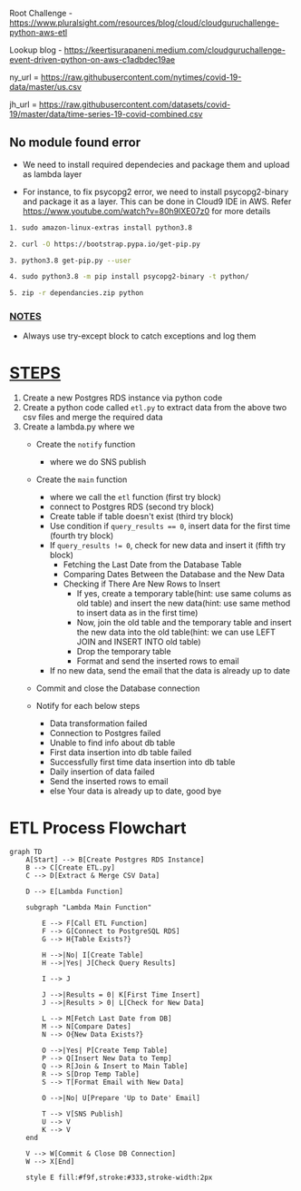 Root Challenge - https://www.pluralsight.com/resources/blog/cloud/cloudguruchallenge-python-aws-etl

Lookup blog - https://keertisurapaneni.medium.com/cloudguruchallenge-event-driven-python-on-aws-c1adbdec19ae

ny_url = https://raw.githubusercontent.com/nytimes/covid-19-data/master/us.csv

jh_url = https://raw.githubusercontent.com/datasets/covid-19/master/data/time-series-19-covid-combined.csv

## No module found error


- We need to install required dependecies and package them and upload as lambda layer

- For instance, to fix psycopg2 error, we need to install psycopg2-binary and package it as a layer. This can be done in Cloud9 IDE in AWS. Refer https://www.youtube.com/watch?v=80h9lXE07z0 for more details

```bash
1. sudo amazon-linux-extras install python3.8

2. curl -O https://bootstrap.pypa.io/get-pip.py

3. python3.8 get-pip.py --user

4. sudo python3.8 -m pip install psycopg2-binary -t python/

5. zip -r dependancies.zip python
```

### <u>NOTES</u>

* Always use try-except block to catch exceptions and log them

# <u>STEPS</u>

1. Create a new Postgres RDS instance via python code
2. Create a python code called `etl.py` to extract data from the above two csv files and merge the required data
3. Create a lambda.py where we
    * Create the `notify` function
        - where we do SNS publish

    * Create the `main` function
        - where we call the `etl` function (first try block)
        - connect to Postgres RDS (second try block)
        - Create table if table doesn't exist (third try block)
        - Use condition if `query_results == 0`, insert data for the first time (fourth try block)
        - If `query_results != 0`, check for new data and insert it (fifth try block)
            - Fetching the Last Date from the Database Table
            - Comparing Dates Between the Database and the New Data
            - Checking if There Are New Rows to Insert
                - If yes, create a temporary table(hint: use same colums as old table) and insert the new data(hint: use same method to insert data as in the first time)
                - Now, join the old table and the temporary table and insert the new data into the old table(hint: we can use LEFT JOIN and INSERT INTO old table)
                - Drop the temporary table
                - Format and send the inserted rows to email
        - If no new data, send the email that the data is already up to date
    * Commit and close the Database connection

    * Notify for each below steps
        - Data transformation failed
        - Connection to Postgres failed
        - Unable to find info about db table
        - First data insertion into db table failed
        - Successfully first time data insertion into db table
        - Daily insertion of data failed
        - Send the inserted rows to email
        - else Your data is already up to date, good bye


# ETL Process Flowchart

```mermaid
graph TD
    A[Start] --> B[Create Postgres RDS Instance]
    B --> C[Create ETL.py]
    C --> D[Extract & Merge CSV Data]

    D --> E[Lambda Function]

    subgraph "Lambda Main Function"

        E --> F[Call ETL Function]
        F --> G[Connect to PostgreSQL RDS]
        G --> H{Table Exists?}

        H -->|No| I[Create Table]
        H -->|Yes| J[Check Query Results]

        I --> J

        J -->|Results = 0| K[First Time Insert]
        J -->|Results > 0| L[Check for New Data]

        L --> M[Fetch Last Date from DB]
        M --> N[Compare Dates]
        N --> O{New Data Exists?}

        O -->|Yes| P[Create Temp Table]
        P --> Q[Insert New Data to Temp]
        Q --> R[Join & Insert to Main Table]
        R --> S[Drop Temp Table]
        S --> T[Format Email with New Data]

        O -->|No| U[Prepare 'Up to Date' Email]

        T --> V[SNS Publish]
        U --> V
        K --> V
    end

    V --> W[Commit & Close DB Connection]
    W --> X[End]

    style E fill:#f9f,stroke:#333,stroke-width:2px
